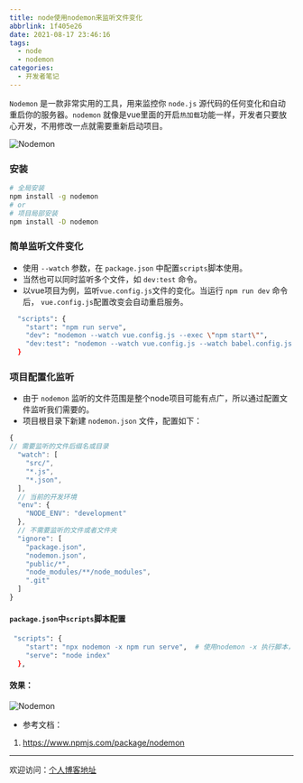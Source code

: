 ```yaml
---
title: node使用nodemon来监听文件变化
abbrlink: 1f405e26
date: 2021-08-17 23:46:16
tags:
  - node
  - nodemon
categories:
  - 开发者笔记
---
```


`Nodemon` 是一款非常实用的工具，用来监控你 `node.js` 源代码的任何变化和自动重启你的服务器。`nodemon` 就像是vue里面的开启`热加载`功能一样，开发者只要放心开发，不用修改一点就需要重新启动项目。

![Nodemon](//tiven.cn/assets/img/img-nodemon-01.png)

<!-- more -->

### 安装

```bash
# 全局安装
npm install -g nodemon
# or
# 项目局部安装
npm install -D nodemon
```

### 简单监听文件变化

* 使用 `--watch` 参数，在 `package.json` 中配置`scripts`脚本使用。
* 当然也可以同时监听多个文件，如 `dev:test` 命令。
* 以vue项目为例，监听`vue.config.js`文件的变化。当运行 `npm run dev` 命令后， `vue.config.js`配置改变会自动重启服务。

```bash
  "scripts": {
    "start": "npm run serve",
    "dev": "nodemon --watch vue.config.js --exec \"npm start\"",
    "dev:test": "nodemon --watch vue.config.js --watch babel.config.js --exec \"npm start\"",
  }
```

### 项目配置化监听

* 由于 `nodemon` 监听的文件范围是整个node项目可能有点广，所以通过配置文件监听我们需要的。
* 项目根目录下新建 `nodemon.json` 文件，配置如下：

```javascript
{
// 需要监听的文件后缀名或目录
  "watch": [
    "src/",
    "*.js",
    "*.json",
  ],
  // 当前的开发环境
  "env": {
    "NODE_ENV": "development"
  },
  // 不需要监听的文件或者文件夹
  "ignore": [
    "package.json",
    "nodemon.json",
    "public/*",
    "node_modules/**/node_modules",
    ".git"
  ]
}
```

#### `package.json`中`scripts`脚本配置

```bash
 "scripts": {
    "start": "npx nodemon -x npm run serve",  # 使用nodemon -x 执行脚本， 启动服务
    "serve": "node index"
  },
```

#### 效果：

![Nodemon](//tiven.cn/assets/img/img-nodemon-02.jpg)

* 参考文档：
1. https://www.npmjs.com/package/nodemon

---

欢迎访问：[个人博客地址](//tiven.cn/p/1f405e26/ "天問博客")